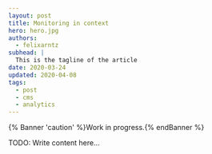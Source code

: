 ```yaml
---
layout: post
title: Monitoring in context
hero: hero.jpg
authors:
  - felixarntz
subhead: |
  This is the tagline of the article
date: 2020-03-24
updated: 2020-04-08
tags:
  - post
  - cms
  - analytics
---
```


{% Banner 'caution' %}Work in progress.{% endBanner %}

TODO: Write content here…

[collection]: /wordpress
